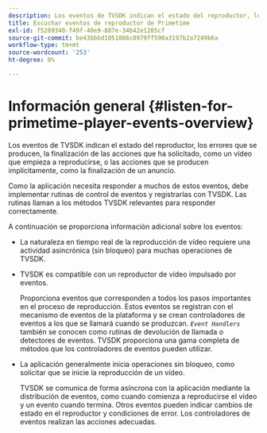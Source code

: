 ```yaml
---
description: Los eventos de TVSDK indican el estado del reproductor, los errores que se producen, la finalización de las acciones que ha solicitado, como un vídeo que empieza a reproducirse, o las acciones que se producen implícitamente, como la finalización de un anuncio.
title: Escuchar eventos de reproductor de Primetime
exl-id: f5289340-f49f-40e9-887e-34b42e1205cf
source-git-commit: be43bbbd1051886c8979ff590a3197b2a7249b6a
workflow-type: tm+mt
source-wordcount: '253'
ht-degree: 0%

---
```


# Información general {#listen-for-primetime-player-events-overview}

Los eventos de TVSDK indican el estado del reproductor, los errores que se producen, la finalización de las acciones que ha solicitado, como un vídeo que empieza a reproducirse, o las acciones que se producen implícitamente, como la finalización de un anuncio.

Como la aplicación necesita responder a muchos de estos eventos, debe implementar rutinas de control de eventos y registrarlas con TVSDK. Las rutinas llaman a los métodos TVSDK relevantes para responder correctamente.

A continuación se proporciona información adicional sobre los eventos:

* La naturaleza en tiempo real de la reproducción de vídeo requiere una actividad asincrónica (sin bloqueo) para muchas operaciones de TVSDK.
* TVSDK es compatible con un reproductor de vídeo impulsado por eventos.

   Proporciona eventos que corresponden a todos los pasos importantes en el proceso de reproducción. Estos eventos se registran con el mecanismo de eventos de la plataforma y se crean controladores de eventos a los que se llamará cuando se produzcan. *`Event Handlers`* también se conocen como rutinas de devolución de llamada o detectores de eventos. TVSDK proporciona una gama completa de métodos que los controladores de eventos pueden utilizar.
* La aplicación generalmente inicia operaciones sin bloqueo, como solicitar que se inicie la reproducción de un vídeo.

   TVSDK se comunica de forma asíncrona con la aplicación mediante la distribución de eventos, como cuando comienza a reproducirse el vídeo y un evento cuando termina. Otros eventos pueden indicar cambios de estado en el reproductor y condiciones de error. Los controladores de eventos realizan las acciones adecuadas.
